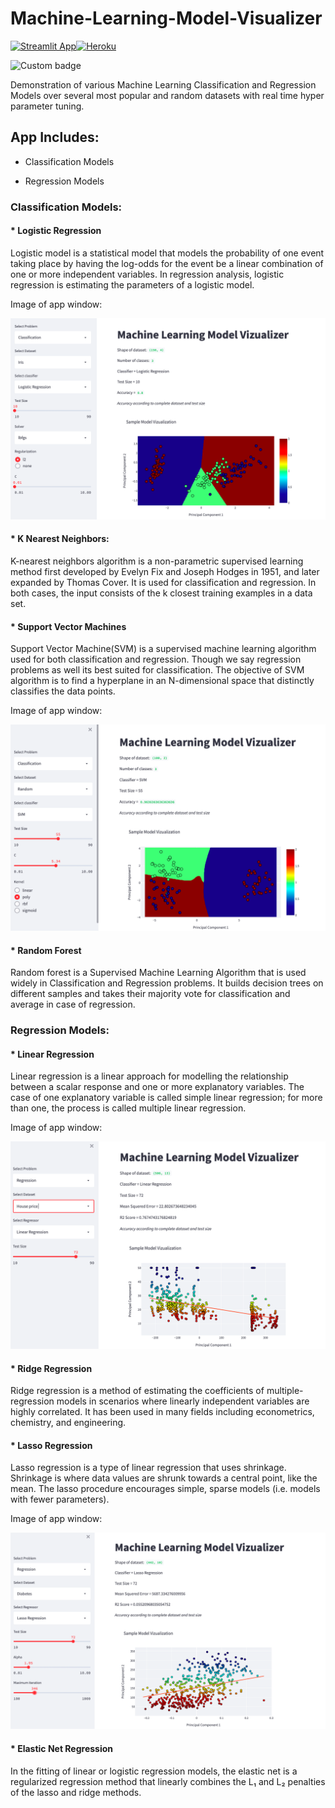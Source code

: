 # Machine-Learning-Model-Visualizer

[![Streamlit App](https://static.streamlit.io/badges/streamlit_badge_black_white.svg)](https://share.streamlit.io/abhimanyubhowmik/machine-learning-model-visualizer/main/App/main.py)[![Heroku](https://img.shields.io/badge/-Paper-brightgreen)](https://ml-model-visualizer.herokuapp.com/)

![Custom badge](https://img.shields.io/endpoint?color=blueviolet&label=Open%20In&logo=Heroku&logoColor=blueviolet&url=https%3A%2F%2Fml-model-visualizer.herokuapp.com%2F)

 Demonstration of various Machine Learning Classification and Regression Models over several most popular and random datasets with real time hyper parameter tuning.

 ## App Includes:

 * Classification Models

 * Regression Models



### Classification Models:

#### * Logistic Regression

Logistic model is a statistical model that models the probability of one event taking place by having the log-odds for the event be a linear combination of one or more independent variables. In regression analysis, logistic regression is estimating the parameters of a logistic model.

Image of app window:

![](Images/Clf1.png)

#### * K Nearest Neighbors:

K-nearest neighbors algorithm is a non-parametric supervised learning method first developed by Evelyn Fix and Joseph Hodges in 1951, and later expanded by Thomas Cover. It is used for classification and regression. In both cases, the input consists of the k closest training examples in a data set.

#### * Support Vector Machines

Support Vector Machine(SVM) is a supervised machine learning algorithm used for both classification and regression. Though we say regression problems as well its best suited for classification. The objective of SVM algorithm is to find a hyperplane in an N-dimensional space that distinctly classifies the data points.

Image of app window:

![](Images/Clf2.png)

#### * Random Forest

Random forest is a Supervised Machine Learning Algorithm that is used widely in Classification and Regression problems. It builds decision trees on different samples and takes their majority vote for classification and average in case of regression.

### Regression Models:

#### * Linear Regression

Linear regression is a linear approach for modelling the relationship between a scalar response and one or more explanatory variables. The case of one explanatory variable is called simple linear regression; for more than one, the process is called multiple linear regression.

Image of app window:

![](Images/Reg1.png)

#### * Ridge Regression

Ridge regression is a method of estimating the coefficients of multiple-regression models in scenarios where linearly independent variables are highly correlated. It has been used in many fields including econometrics, chemistry, and engineering.

#### * Lasso Regression

Lasso regression is a type of linear regression that uses shrinkage. Shrinkage is where data values are shrunk towards a central point, like the mean. The lasso procedure encourages simple, sparse models (i.e. models with fewer parameters).

Image of app window:

![](Images/Reg2.png)

#### * Elastic Net Regression

In the fitting of linear or logistic regression models, the elastic net is a regularized regression method that linearly combines the L₁ and L₂ penalties of the lasso and ridge methods.





